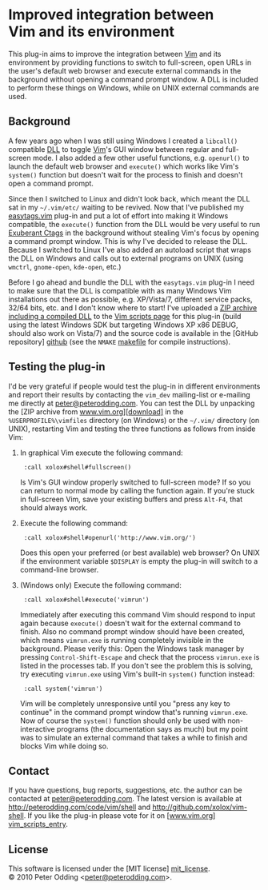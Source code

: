 # Improved integration between <br> Vim and its environment

This plug-in aims to improve the integration between [Vim][vim] and its
environment by providing functions to switch to full-screen, open URLs in the
user's default web browser and execute external commands in the background
without opening a command prompt window. A DLL is included to perform these
things on Windows, while on UNIX external commands are used.

## Background

A few years ago when I was still using Windows I created a `libcall()`
compatible [DLL][dll] to toggle [Vim][vim]'s GUI window between regular and
full-screen mode. I also added a few other useful functions, e.g. `openurl()`
to launch the default web browser and `execute()` which works like Vim's
`system()` function but doesn't wait for the process to finish and doesn't open
a command prompt.

Since then I switched to Linux and didn't look back, which meant the DLL sat in
my `~/.vim/etc/` waiting to be revived. Now that I've published my
[easytags.vim][easytags] plug-in and put a lot of effort into making it
Windows compatible, the `execute()` function from the DLL would be very
useful to run [Exuberant Ctags][ctags] in the background without stealing Vim's
focus by opening a command prompt window. This is why I've decided to release
the DLL. Because I switched to Linux I've also added an autoload script that
wraps the DLL on Windows and calls out to external programs on UNIX (using
`wmctrl`, `gnome-open`, `kde-open`, etc.)

Before I go ahead and bundle the DLL with the `easytags.vim` plug-in I need to
make sure that the DLL is compatible with as many Windows Vim installations out
there as possible, e.g. XP/Vista/7, different service packs, 32/64 bits, etc.
and I don't know where to start! I've uploaded a [ZIP archive including a
compiled DLL][download] to the [Vim scripts page][vim_scripts_entry] for this
plug-in (build using the latest Windows SDK but targeting Windows XP x86 DEBUG,
should also work on Vista/7) and the source code is available in the [GitHub
repository] [github] (see the `NMAKE` [makefile][makefile] for compile
instructions).

## Testing the plug-in

I'd be very grateful if people would test the plug-in in different environments
and report their results by contacting the `vim_dev` mailing-list or e-mailing
me directly at <peter@peterodding.com>. You can test the DLL by unpacking the
[ZIP archive from www.vim.org][download] in the `%USERPROFILE%\vimfiles`
directory (on Windows) or the `~/.vim/` directory (on UNIX), restarting Vim and
testing the three functions as follows from inside Vim:

1. In graphical Vim execute the following command:

        :call xolox#shell#fullscreen()

   Is Vim's GUI window properly switched to full-screen mode? If so you can
   return to normal mode by calling the function again. If you're stuck in
   full-screen Vim, save your existing buffers and press `Alt-F4`, that should
   always work.

2. Execute the following command:

        :call xolox#shell#openurl('http://www.vim.org/')

   Does this open your preferred (or best available) web browser? On UNIX if
   the environment variable `$DISPLAY` is empty the plug-in will switch to a
   command-line browser.

3. (Windows only) Execute the following command:

        :call xolox#shell#execute('vimrun')

   Immediately after executing this command Vim should respond to input again
   because `execute()` doesn't wait for the external command to finish. Also no
   command prompt window should have been created, which means `vimrun.exe` is
   running completely invisible in the background. Please verify this: Open the
   Windows task manager by pressing `Control-Shift-Escape` and check that the
   process `vimrun.exe` is listed in the processes tab. If you don't see the
   problem this is solving, try executing `vimrun.exe` using Vim's built-in
   `system()` function instead:

        :call system('vimrun')

   Vim will be completely unresponsive until you "press any key to continue" in
   the command prompt window that's running `vimrun.exe`. Now of course the
   `system()` function should only be used with non-interactive programs (the
   documentation says as much) but my point was to simulate an external command
   that takes a while to finish and blocks Vim while doing so.

## Contact

If you have questions, bug reports, suggestions, etc. the author can be
contacted at <peter@peterodding.com>. The latest version is available
at <http://peterodding.com/code/vim/shell> and <http://github.com/xolox/vim-shell>.
If you like the plug-in please vote for it on [www.vim.org] [vim_scripts_entry].

## License

This software is licensed under the [MIT license] [mit_license].  
© 2010 Peter Odding &lt;<peter@peterodding.com>&gt;.


[ctags]: http://en.wikipedia.org/wiki/Ctags
[dll]: http://en.wikipedia.org/wiki/Dynamic-link_library
[download]: http://peterodding.com/code/vim/download.php?script=shell
[easytags]: http://www.vim.org/scripts/script.php?script_id=3114
[github]: http://github.com/xolox/vim-shell
[makefile]: http://github.com/xolox/vim-shell/blob/master/dll/Makefile
[mit_license]: http://en.wikipedia.org/wiki/MIT_License
[vim]: http://www.vim.org/
[vim_scripts_entry]: http://www.vim.org/scripts/script.php?script_id=3123
